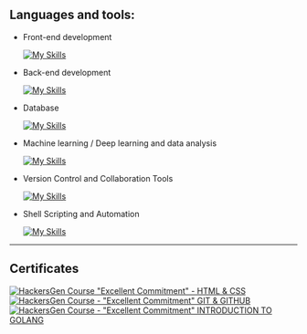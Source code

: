 ##  Languages and tools:

- Front-end development

  [![My Skills](https://skillicons.dev/icons?i=html,css,js,react,styledcomponents&perline=5)](https://skillicons.dev)

- Back-end development

  [![My Skills](https://skillicons.dev/icons?i=nodejs,express,py,fastapi&perline=5)](https://skillicons.dev)

- Database

  [![My Skills](https://skillicons.dev/icons?i=mongodb&perline=5)](https://skillicons.dev)

- Machine learning / Deep learning and data analysis

  [![My Skills](https://skillicons.dev/icons?i=py,pytorch&perline=5)](https://skillicons.dev)

- Version Control and Collaboration Tools

  [![My Skills](https://skillicons.dev/icons?i=github,git&perline=5)](https://skillicons.dev)
  
- Shell Scripting and Automation

  [![My Skills](https://skillicons.dev/icons?i=bash,powershell&perline=5)](https://skillicons.dev)
  
<hr>

## Certificates

<!--START_SECTION:badges-->
[![HackersGen Course \"Excellent Commitment\" - HTML & CSS](https://images.credly.com/size/110x110/images/d1eecf81-d920-4d2f-a2a8-81f0ae869a03/image.png)](https://www.credly.com/badges/0d2a7ffc-27e7-4716-bbb3-4816d7584a10)
[![HackersGen Course - \"Excellent Commitment\" GIT & GITHUB](https://images.credly.com/size/110x110/images/635fc46b-a3e0-4db8-ad86-f93ae2fb5d1f/image.png)](https://www.credly.com/badges/954aae6b-07dd-4848-9b58-95bd1554aef4)
[![HackersGen Course - \"Excellent Commitment\" INTRODUCTION TO GOLANG](https://images.credly.com/size/110x110/images/4c02ac2e-af85-4412-a7d5-141ec1c3c005/image.png)](https://www.credly.com/badges/b2c58e05-3f9c-496b-8281-b15c11212b41)
<!--END_SECTION:badges-->
